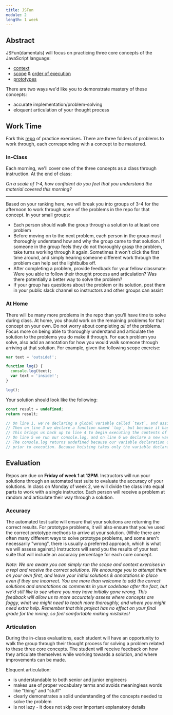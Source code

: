 ```yaml
---
title: JSFun
module: 2
length: 1 week
---
```


## Abstract

JSFun(damentals) will focus on practicing three core concepts of the JavaScript language:

* [context](http://frontend.turing.io/lessons/module-2/this-is-confusing.html)
* [scope](http://frontend.turing.io/lessons/module-2/scope-and-closures.html) & [order of execution](http://frontend.turing.io/lessons/module-2/advanced-scope.html)
* [prototypes](http://frontend.turing.io/lessons/module-2/arrays-objects/index.html)

There are two ways we'd like you to demonstrate mastery of these concepts:

* accurate implementation/problem-solving
* eloquent articulation of your thought process


## Work Time

Fork this [repo]() of practice exercises. There are three folders of problems to work through, each corresponding with a concept to be mastered.



### In-Class

Each morning, we'll cover one of the three concepts as a class through instruction. At the end of class:

*On a scale of 1-4, how confident do you feel that you understand the material covered this morning?*


------------------------------------------------------------------


Based on your ranking here, we will break you into groups of 3-4 for the afternoon to work through some of the problems in the repo for that concept. In your small groups:

* Each person should walk the group through a solution to at least one problem
* Before moving on to the next problem, each person in the group must thoroughly understand how and why the group came to that solution. If someone in the group feels they do not thoroughly grasp the problem, take turns working through it again. Sometimes it won't click the first time around, and simply hearing someone different work through the problem can help set the lightbulbs off.
* After completing a problem, provide feedback for your fellow classmate: Were you able to follow their thought process and articulation? Was there potentially a better way to solve the problem?
* If your group has questions about the problem or its solution, post them in your public slack channel so instructors and other groups can assist


### At Home

There will be many more problems in the repo than you'll have time to solve during class. At home, you should work on the remaining problems for that concept on your own. Do not worry about completing *all* of the problems. Focus more on being able to thoroughly understand and articulate the solution to the problems you do make it through. For each problem you solve, also add an annotation for how you would walk someone through arriving at that solution. For example, given the following scope exercise:


```js
var text = 'outside!';

function log() {
  console.log(text);
  var text = 'inside!';
}

log();
```

Your solution should look like the following:


```js
const result = undefined;
return result;

// On line 1, we're declaring a global variable called `text`, and assigning it to a string of 'outside!'.
// Then on line 3 we declare a function named `log`, but because it hasn't been invoked yet, we will skip over the code inside of it, and head down to line 8 where we do the invocation of the `log` function.
// This brings us back up to line 4 to begin executing the contents of `log`, and puts us into a new function scope.
// On line 5 we run our console.log, and on line 6 we declare a new variable of `text` within our function scope, assigning it to a string of 'inside'.
// The console.log returns undefined because our variable declaration on line 6 was hoisted to the top of our function scope
// prior to execution. Because hoisting takes only the variable declaration, and not the varaible assignment, our `text` variable is undefined at the time our console.log is run.
```


## Evaluation

Repos are due on **Friday of week 1 at 12PM**. Instructors will run your solutions through an automated test suite to evaluate the accuracy of your solutions. In class on Monday of week 2, we will divide the class into equal parts to work with a single instructor. Each person will receive a problem at random and articulate their way through a solution.

### Accuracy 

The automated test suite will ensure that your solutions are returning the correct results. For prototype problems, it will also ensure that you've used the correct prototype methods to arrive at your solution. (While there are often many different ways to solve prototype problems, and some aren't necessarily "wrong", there is usually a preferred approach, which is what we will assess against.) Instructors will send you the results of your test suite that will include an accuracy percentage for each core concept.

*Note: We are aware you can simply run the scope and context exercises in a repl and receive the correct solutions. We encourage you to attempt them on your own first, and leave your initial solutions & annotations in place even if they are incorrect. You are more than welcome to add the correct solutions and annotations as comments in your codebase after the fact, but we'd still like to see where you may have initially gone wrong. This feedback will allow us to more accurately assess where concepts are foggy, what we might need to teach more thoroughly, and where you might need extra help. Remember that this project has no effect on your final grade for the inning, so feel comfortable making mistakes!*

### Articulation

During the in-class evaluations, each student will have an opportunity to walk the group through their thought process for solving a problem related to these three core concepts. The student will receive feedback on how they articulate themselves while working towards a solution, and where improvements can be made.

Eloquent articulation:

* is understandable to both senior and junior engineers
* makes use of proper vocabulary terms and avoids meaningless words like "thing" and "stuff"
* clearly demonstrates a solid understanding of the concepts needed to solve the problem
* is not lazy - it does not skip over important explanatory details

